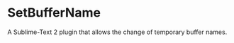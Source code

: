 SetBufferName
=============

A Sublime-Text 2 plugin that allows the change of temporary buffer names.

